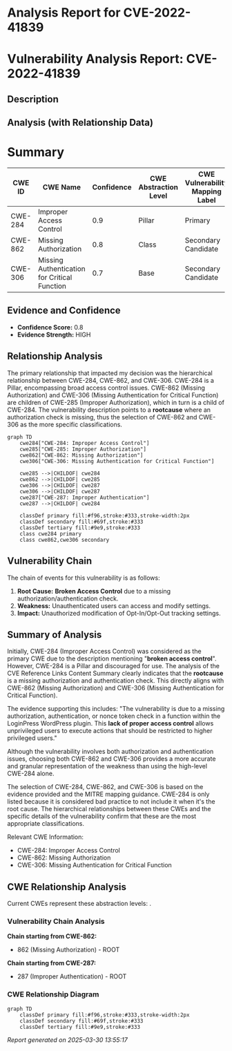 # Analysis Report for CVE-2022-41839

# Vulnerability Analysis Report: CVE-2022-41839

## Description



## Analysis (with Relationship Data)

# Summary
| CWE ID | CWE Name | Confidence | CWE Abstraction Level | CWE Vulnerability Mapping Label | CWE-Vulnerability Mapping Notes |
|---|---|---|---|---|---|
| CWE-284 | Improper Access Control | 0.9 | Pillar | Primary | Discouraged |
| CWE-862 | Missing Authorization | 0.8 | Class | Secondary Candidate | Allowed-with-Review |
| CWE-306 | Missing Authentication for Critical Function | 0.7 | Base | Secondary Candidate | Allowed |

## Evidence and Confidence

*   **Confidence Score:** 0.8
*   **Evidence Strength:** HIGH

## Relationship Analysis
The primary relationship that impacted my decision was the hierarchical relationship between CWE-284, CWE-862, and CWE-306. CWE-284 is a Pillar, encompassing broad access control issues. CWE-862 (Missing Authorization) and CWE-306 (Missing Authentication for Critical Function) are children of CWE-285 (Improper Authorization), which in turn is a child of CWE-284. The vulnerability description points to a **rootcause** where an authorization check is missing, thus the selection of CWE-862 and CWE-306 as the more specific classifications.

```mermaid
graph TD
    cwe284["CWE-284: Improper Access Control"]
    cwe285["CWE-285: Improper Authorization"]
    cwe862["CWE-862: Missing Authorization"]
    cwe306["CWE-306: Missing Authentication for Critical Function"]
    
    cwe285 -->|CHILDOF| cwe284
    cwe862 -->|CHILDOF| cwe285
    cwe306 -->|CHILDOF| cwe287
    cwe306 -->|CHILDOF| cwe287
    cwe287["CWE-287: Improper Authentication"]
    cwe287 -->|CHILDOF| cwe284

    classDef primary fill:#f96,stroke:#333,stroke-width:2px
    classDef secondary fill:#69f,stroke:#333
    classDef tertiary fill:#9e9,stroke:#333
    class cwe284 primary
    class cwe862,cwe306 secondary
```

## Vulnerability Chain
The chain of events for this vulnerability is as follows:
1.  **Root Cause:** **Broken Access Control** due to a missing authorization/authentication check.
2.  **Weakness:** Unauthenticated users can access and modify settings.
3.  **Impact:** Unauthorized modification of Opt-In/Opt-Out tracking settings.

## Summary of Analysis
Initially, CWE-284 (Improper Access Control) was considered as the primary CWE due to the description mentioning "**broken access control**". However, CWE-284 is a Pillar and discouraged for use. The analysis of the CVE Reference Links Content Summary clearly indicates that the **rootcause** is a missing authorization and authentication check. This directly aligns with CWE-862 (Missing Authorization) and CWE-306 (Missing Authentication for Critical Function).

The evidence supporting this includes: "The vulnerability is due to a missing authorization, authentication, or nonce token check in a function within the LoginPress WordPress plugin. This **lack of proper access control** allows unprivileged users to execute actions that should be restricted to higher privileged users."

Although the vulnerability involves both authorization and authentication issues, choosing both CWE-862 and CWE-306 provides a more accurate and granular representation of the weakness than using the high-level CWE-284 alone.

The selection of CWE-284, CWE-862, and CWE-306 is based on the evidence provided and the MITRE mapping guidance. CWE-284 is only listed because it is considered bad practice to not include it when it's the root cause. The hierarchical relationships between these CWEs and the specific details of the vulnerability confirm that these are the most appropriate classifications.

Relevant CWE Information:
- CWE-284: Improper Access Control
- CWE-862: Missing Authorization
- CWE-306: Missing Authentication for Critical Function


## CWE Relationship Analysis

Current CWEs represent these abstraction levels: .


### Vulnerability Chain Analysis

**Chain starting from CWE-862:**
- 862 (Missing Authorization) - ROOT


**Chain starting from CWE-287:**
- 287 (Improper Authentication) - ROOT



### CWE Relationship Diagram

```mermaid
graph TD
    classDef primary fill:#f96,stroke:#333,stroke-width:2px
    classDef secondary fill:#69f,stroke:#333
    classDef tertiary fill:#9e9,stroke:#333
```



*Report generated on 2025-03-30 13:55:17*
